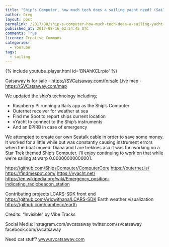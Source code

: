 ```yaml
---
title: "Ship's Computer, how much tech does a sailing yacht need? (Sailing SV Catsaway) - Ep. 10"
author: Greg
layout: post
permalink: /2017/08/ship-s-computer-how-much-tech-does-a-sailing-yacht-need-sailing-sv-catsaway-ep-10
published_at: 2017-08-16 02:54:45 UTC
comments: True
licence: Creative Commons
categories:
  - YouTube
tags:
  - sailing
---
```


{% include youtube_player.html id='BNAhKCLrpio' %}

Catsaway is for sale - https://SVCatsaway.com/forsale
Live map - https://SVCatsaway.com/map

We updated the ship’s technology including;
 - Raspberry Pi running a Rails app as the Ship’s Computer
 - Outernet receiver for weather at sea
 - Find me Spot to report ships current location
 - vYacht to connect to the Ship’s instruments
 - And an EPIRB in case of emergency

We attempted to create our own Seatalk cable in order to save some money. It worked for a little while but was constantly causing instrument errors when the boat moved. Diana and I are trekkies aso it was fun working on a Star Trek themed Ship’s Computer. I’ll enjoy continuing to work on that while we’re sailing at warp 0.00000000000001.

https://github.com/ShipsComputer/ComputerCore
https://outernet.is/
https://findmespot.com/
https://vyacht.net/
https://en.wikipedia.org/wiki/Emergency_position-indicating_radiobeacon_station

Contributing projects
LCARS-SDK front end https://github.com/Aricwithana/LCARS-SDK
Earth weather visualization https://github.com/cambecc/earth

Credits:
“Invisible” by Vibe Tracks

Social Media:
instagram.com/svcatsaway
twitter.com/svcatsaway
facebook.com/svcatsaway

Need cat stuff?  www.svcatsaway.com

